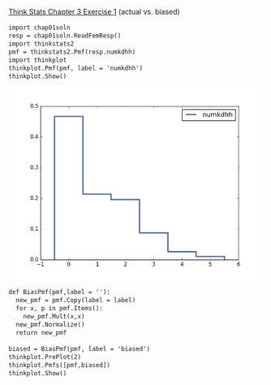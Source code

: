 [Think Stats Chapter 3 Exercise 1](http://greenteapress.com/thinkstats2/html/thinkstats2004.html#toc31) (actual vs. biased)

```
import chap01soln
resp = chap01soln.ReadFemResp()
import thinkstats2
pmf = thinkstats2.Pmf(resp.numkdhh)
import thinkplot
thinkplot.Pmf(pmf, label = 'numkdhh')
thinkplot.Show()
```
![alt text](https://github.com/JonathanToro/dsp/blob/master/figure_1.png)

```
def BiasPmf(pmf,label = ''):
  new_pmf = pmf.Copy(label = label)
  for x, p in pmf.Items():
    new_pmf.Mult(x,x)
  new_pmf.Normalize()
  return new_pmf
  
biased = BiasPmf(pmf, label = 'biased')
thinkplot.PrePlot(2)
thinkplot.Pmfs([pmf,biased])
thinkplot.Show()
```

